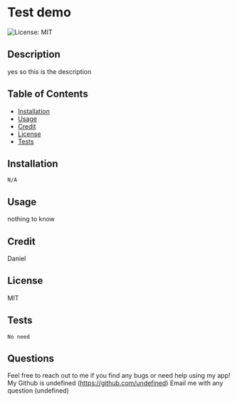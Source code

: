 # Test demo
  ![License: MIT](https://img.shields.io/badge/License-MIT-yellow.svg)
 
  ## Description
  
  yes so this is the description
  
  ## Table of Contents 
  - [Installation](#installation)
  - [Usage](#usage)
  - [Credit](#credit)
  - [License](#license)
  - [Tests](#tests)
 
  ## Installation 
  ```
  N/A
  ```
  ## Usage 
  nothing to know
  ## Credit 
  Daniel
  ## License 
  MIT
  ## Tests 
  ```
  No need
  ```
  ## Questions
  Feel free to reach out to me if you find any bugs or need help using my app!
  My Github is undefined (https://github.com/undefined)
  Email me with any question (undefined)
  
  

